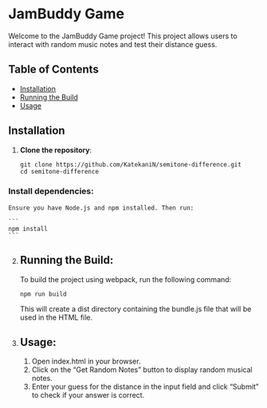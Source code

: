 # JamBuddy Game

Welcome to the JamBuddy Game project! This project allows users to interact with random music notes and test their distance guess.

## Table of Contents
- [Installation](#installation)
- [Running the Build](#running-the-build)
- [Usage](#usage)

## Installation

1. **Clone the repository**:

    ```terminal
    git clone https://github.com/KatekaniN/semitone-difference.git
    cd semitone-difference
    ```

### Install dependencies: 

    Ensure you have Node.js and npm installed. Then run:

    ```
    npm install
    ```

2. ## Running the Build:

    To build the project using webpack, run the following command:
    ```
    npm run build
    ```

    This will create a dist directory containing the bundle.js file that will be used in the HTML file.

3. ## Usage:

	1.	Open index.html in your browser.
	2.	Click on the “Get Random Notes” button to display random musical notes.
	3.	Enter your guess for the distance in the input field and click “Submit” to check if your answer is correct.

